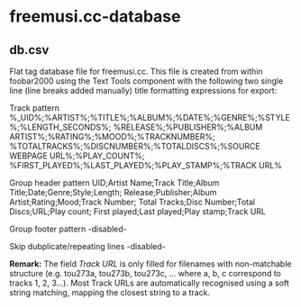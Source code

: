 freemusi.cc-database
====================

db.csv
------

Flat tag database file for freemusi.cc. This file is created from within
foobar2000 using the Text Tools component with the following two single line 
(line breaks added manually) title formatting expressions for export:

Track pattern
%_UID%;%ARTIST%;%TITLE%;%ALBUM%;%DATE%;%GENRE%;%STYLE%;%LENGTH_SECONDS%;
%RELEASE%;%PUBLISHER%;%ALBUM ARTIST%;%RATING%;%MOOD%;%TRACKNUMBER%;
%TOTALTRACKS%;%DISCNUMBER%;%TOTALDISCS%;%SOURCE WEBPAGE URL%;%PLAY_COUNT%;
%FIRST_PLAYED%;%LAST_PLAYED%;%PLAY_STAMP%;%TRACK URL%

Group header pattern
UID;Artist Name;Track Title;Album Title;Date;Genre;Style;Length;
Release;Publisher;Album Artist;Rating;Mood;Track Number;
Total Tracks;Disc Number;Total Discs;URL;Play count;
First played;Last played;Play stamp;Track URL

Group footer pattern
-disabled-

Skip dubplicate/repeating lines
-disabled-


**Remark:** The field *Track URL* is only filled for filenames with 
non-matchable structure (e.g. tou273a, tou273b, tou273c, ... where a, b, c 
correspond to tracks 1, 2, 3...). Most Track URLs are automatically
recognised using a soft string matching, mapping the closest string to a
track.

